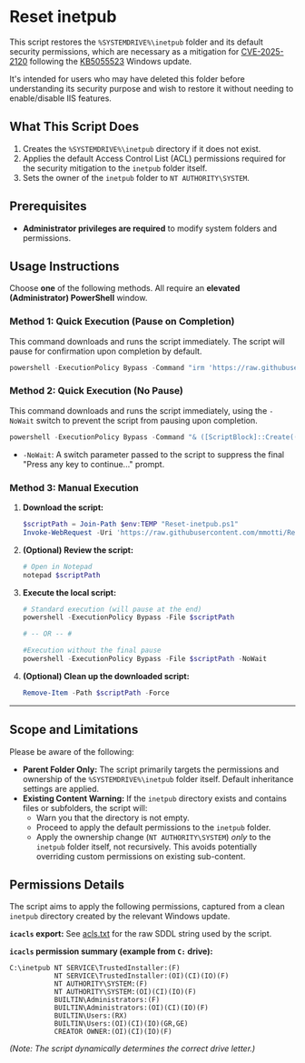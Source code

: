 # Reset inetpub

This script restores the `%SYSTEMDRIVE%\inetpub` folder and its default security permissions, which are necessary as a mitigation for [CVE-2025-2120](https://msrc.microsoft.com/update-guide/vulnerability/CVE-2025-2120) following the [KB5055523](https://support.microsoft.com/en-gb/topic/april-8-2025-kb5055523-os-build-26100-3775-277a9d11-6ebf-410c-99f7-8c61957461eb) Windows update.

It's intended for users who may have deleted this folder before understanding its security purpose and wish to restore it without needing to enable/disable IIS features.

## What This Script Does

1.  Creates the `%SYSTEMDRIVE%\inetpub` directory if it does not exist.
2.  Applies the default Access Control List (ACL) permissions required for the security mitigation to the `inetpub` folder itself.
3.  Sets the owner of the `inetpub` folder to `NT AUTHORITY\SYSTEM`.

## Prerequisites

*   **Administrator privileges are required** to modify system folders and permissions.

## Usage Instructions

Choose **one** of the following methods. All require an **elevated (Administrator) PowerShell** window.

### Method 1: Quick Execution (Pause on Completion)

This command downloads and runs the script immediately. The script will pause for confirmation upon completion by default.

```powershell
powershell -ExecutionPolicy Bypass -Command "irm 'https://raw.githubusercontent.com/mmotti/Reset-inetpub/refs/heads/main/Reset.ps1' | iex"
```

### Method 2: Quick Execution (No Pause)

This command downloads and runs the script immediately, using the `-NoWait` switch to prevent the script from pausing upon completion.

```powershell
powershell -ExecutionPolicy Bypass -Command "& ([ScriptBlock]::Create((irm 'https://raw.githubusercontent.com/mmotti/Reset-inetpub/refs/heads/main/Reset.ps1'))) -NoWait"
```

*   `-NoWait`: A switch parameter passed to the script to suppress the final "Press any key to continue..." prompt.

### Method 3: Manual Execution

1.  **Download the script:**
    ```powershell
    $scriptPath = Join-Path $env:TEMP "Reset-inetpub.ps1"
    Invoke-WebRequest -Uri 'https://raw.githubusercontent.com/mmotti/Reset-inetpub/refs/heads/main/Reset.ps1' -OutFile $scriptPath
    ```
2.  **(Optional) Review the script:**
    ```powershell
    # Open in Notepad
    notepad $scriptPath
    ```
3.  **Execute the local script:**
    ```powershell
    # Standard execution (will pause at the end)
    powershell -ExecutionPolicy Bypass -File $scriptPath

    # -- OR -- #

    #Execution without the final pause
    powershell -ExecutionPolicy Bypass -File $scriptPath -NoWait
    ```
4.  **(Optional) Clean up the downloaded script:**
    ```powershell
    Remove-Item -Path $scriptPath -Force
    ```

---

## Scope and Limitations

Please be aware of the following:

*   **Parent Folder Only:** The script primarily targets the permissions and ownership of the `%SYSTEMDRIVE%\inetpub` folder itself. Default inheritance settings are applied.
*   **Existing Content Warning:** If the `inetpub` directory exists and contains files or subfolders, the script will:
    *   Warn you that the directory is not empty.
    *   Proceed to apply the default permissions to the `inetpub` folder.
    *   Apply the ownership change (`NT AUTHORITY\SYSTEM`) *only* to the `inetpub` folder itself, not recursively. This avoids potentially overriding custom permissions on existing sub-content.

## Permissions Details

The script aims to apply the following permissions, captured from a clean `inetpub` directory created by the relevant Windows update.

**`icacls` export:** See [acls.txt](acls.txt) for the raw SDDL string used by the script.

**`icacls` permission summary (example from `C:` drive):**

```plaintext
C:\inetpub NT SERVICE\TrustedInstaller:(F)
           NT SERVICE\TrustedInstaller:(OI)(CI)(IO)(F)
           NT AUTHORITY\SYSTEM:(F)
           NT AUTHORITY\SYSTEM:(OI)(CI)(IO)(F)
           BUILTIN\Administrators:(F)
           BUILTIN\Administrators:(OI)(CI)(IO)(F)
           BUILTIN\Users:(RX)
           BUILTIN\Users:(OI)(CI)(IO)(GR,GE)
           CREATOR OWNER:(OI)(CI)(IO)(F)
```

*(Note: The script dynamically determines the correct drive letter.)*